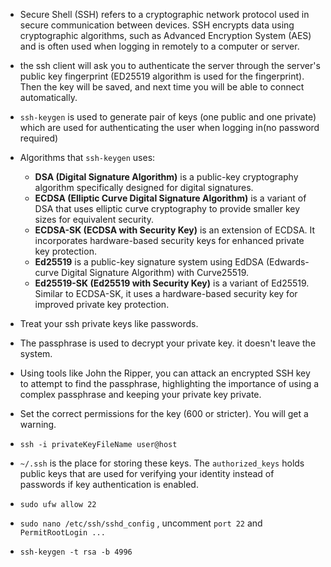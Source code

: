 -  Secure Shell (SSH) refers to a cryptographic network protocol used in secure communication between devices. SSH encrypts data using cryptographic algorithms, such as Advanced Encryption System (AES) and is often used when logging in remotely to a computer or server.
-  the ssh client will ask you to authenticate the server through the server's public key fingerprint (ED25519 algorithm is used for the fingerprint). Then the key will be saved, and next time you will be able to connect automatically.
-  `ssh-keygen` is used to generate pair of keys (one public and one private) which are used for authenticating the user when logging in(no password required) 
- Algorithms that `ssh-keygen` uses:
	- **DSA (Digital Signature Algorithm)** is a public-key cryptography algorithm specifically designed for digital signatures.
	- **ECDSA (Elliptic Curve Digital Signature Algorithm)** is a variant of DSA that uses elliptic curve cryptography to provide smaller key sizes for equivalent security.
	- **ECDSA-SK (ECDSA with Security Key)** is an extension of ECDSA. It incorporates hardware-based security keys for enhanced private key protection.
	- **Ed25519** is a public-key signature system using EdDSA (Edwards-curve Digital Signature Algorithm) with Curve25519.
	- **Ed25519-SK (Ed25519 with Security Key)** is a variant of Ed25519. Similar to ECDSA-SK, it uses a hardware-based security key for improved private key protection.

-  Treat your ssh private keys like passwords.
-  The passphrase is used to decrypt your private key. it doesn't leave the system.
-  Using tools like John the Ripper, you can attack an encrypted SSH key to attempt to find the passphrase, highlighting the importance of using a complex passphrase and keeping your private key private.
-  Set the correct permissions for the key (600 or stricter). You will get a warning.
- `ssh -i privateKeyFileName user@host`
-  `~/.ssh` is the place for storing these keys. The `authorized_keys` holds public keys that are used for verifying your identity instead of passwords if key authentication is enabled.
-  `sudo ufw allow 22`
-  `sudo nano /etc/ssh/sshd_config` , uncomment `port 22` and `PermitRootLogin ... `
- `ssh-keygen -t rsa -b 4996`
